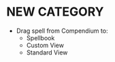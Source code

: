 # NEW CATEGORY
- Drag spell from Compendium to:
    - Spellbook
    - Custom View
    - Standard View
    